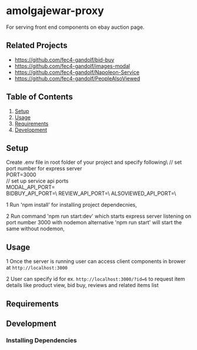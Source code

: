 # amolgajewar-proxy

For serving front end components on ebay auction page.

## Related Projects

  - https://github.com/fec4-gandolf/bid-buy
  - https://github.com/fec4-gandolf/images-modal
  - https://github.com/fec4-gandolf/Napoleon-Service
  - https://github.com/fec4-gandolf/PeopleAlsoViewed

## Table of Contents

1. [Setup](#Setup)
1. [Usage](#Usage)
1. [Requirements](#requirements)
1. [Development](#development)

## Setup

Create .env file in root folder of your project and specify following\ 
// set port number for express server\
PORT=3000\
// set up service api ports\
MODAL_API_PORT=\
BIDBUY_API_PORT=\ 
REVIEW_API_PORT=\ 
ALSOVIEWED_API_PORT=\ 

1 Run 'npm install' for installing project dependecnies,

2 Run command 'npm run start:dev' which starts express server listening on port number 3000 with nodemon alternative 'npm run start' will start the same without nodemon,

## Usage
1 Once the server is running user can access client components in brower at `http://localhost:3000`

2 User can specify id for ex. `http://localhost:3000/?id=6` to request item details like product view, bid buy, reviews and related items list

## Requirements

## Development

### Installing Dependencies

